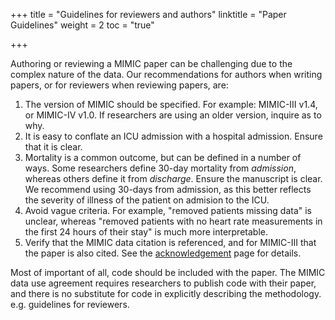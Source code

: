 +++
title = "Guidelines for reviewers and authors"
linktitle = "Paper Guidelines"
weight = 2
toc = "true"

+++

Authoring or reviewing a MIMIC paper can be challenging due to the complex nature of the data.
Our recommendations for authors when writing papers, or for reviewers when reviewing papers, are:

1. The version of MIMIC should be specified. For example: MIMIC-III v1.4, or MIMIC-IV v1.0. If researchers are using an older version, inquire as to why.
2. It is easy to conflate an ICU admission with a hospital admission. Ensure that it is clear.
3. Mortality is a common outcome, but can be defined in a number of ways. Some researchers define 30-day mortality from *admission*, whereas others define it from *discharge*. Ensure the manuscript is clear. We recommend using 30-days from admission, as this better reflects the severity of illness of the patient on admision to the ICU.
4. Avoid vague criteria. For example, "removed patients missing data" is unclear, whereas "removed patients with no heart rate measurements in the first 24 hours of their stay" is much more interpretable.
5. Verify that the MIMIC data citation is referenced, and for MIMIC-III that the paper is also cited. See the [acknowledgement](/iii/about/acknowledgements) page for details.

Most of important of all, code should be included with the paper. The MIMIC data use agreement requires researchers to publish code with their paper, and there is no substitute for code in explicitly describing the methodology.
e.g. guidelines for reviewers.